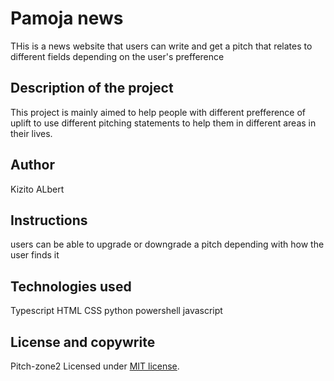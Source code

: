 # Pamoja news

THis is a news website that users can write and get a pitch that relates to different fields depending on the user's prefference 

## Description of the project
This project is mainly aimed to help people with different prefference of uplift to use different pitching statements to help them in different areas in their lives.

## Author

Kizito ALbert

## Instructions

users can be able to upgrade or downgrade a pitch depending with how the user finds it

## Technologies used

Typescript
HTML
CSS
python
powershell
javascript
## License and copywrite

Pitch-zone2
Licensed under [MIT license](LICENSE).




